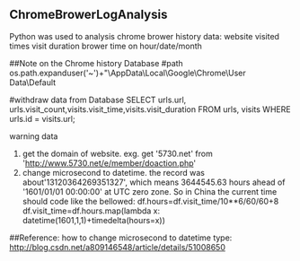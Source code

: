 ## ChromeBrowerLogAnalysis
Python was used to analysis chrome brower history data:
  website visited  times 
  visit duration
  brower time  on  hour/date/month


##Note on the Chrome history Database
#path
os.path.expanduser('~')+"\AppData\Local\Google\Chrome\User Data\Default

#withdraw data from Database
SELECT urls.url, urls.visit_count,visits.visit_time,visits.visit_duration FROM urls, visits WHERE urls.id = visits.url;

warning data
1. get the domain of website. 
  exg. get '5730.net' from 'http://www.5730.net/e/member/doaction.php'
2. change microsecond to datetime.
  the record was about'13120364269351327', which means 3644545.63 hours ahead of '1601/01/01 00:00:00' at UTC zero zone. So in China the current time should code like the bellowed:
    df.hours=df.visit_time/10**6/60/60+8
    df.visit_time=df.hours.map(lambda x: datetime(1601,1,1)+timedelta(hours=x))

##Reference:
how to change microsecond to datetime type: http://blog.csdn.net/a809146548/article/details/51008650 
